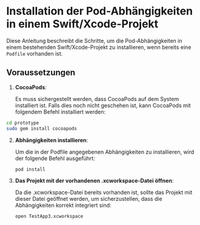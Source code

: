 # Installation der Pod-Abhängigkeiten in einem Swift/Xcode-Projekt

Diese Anleitung beschreibt die Schritte, um die Pod-Abhängigkeiten in einem bestehenden Swift/Xcode-Projekt zu installieren, wenn bereits eine `Podfile` vorhanden ist.

## Voraussetzungen

1. **CocoaPods**:
   
   Es muss sichergestellt werden, dass CocoaPods auf dem System installiert ist. Falls dies noch nicht geschehen ist, kann CocoaPods mit folgendem Befehl installiert werden:

  ```bash
  cd prototype
  sudo gem install cocoapods
  ```

2. **Abhängigkeiten installieren**:

   Um die in der Podfile angegebenen Abhängigkeiten zu installieren, wird der folgende Befehl ausgeführt:

   ```bash
   pod install
   ```

3. **Das Projekt mit der vorhandenen .xcworkspace-Datei öffnen**:

    Da die .xcworkspace-Datei bereits vorhanden ist, sollte das Projekt mit dieser Datei geöffnet werden, um sicherzustellen, dass die Abhängigkeiten korrekt integriert sind:

   ```bash
   open TestApp3.xcworkspace
   ```
